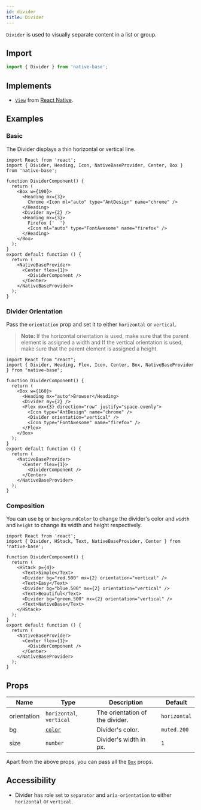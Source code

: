 ```yaml
---
id: divider
title: Divider
---
```


`Divider` is used to visually separate content in a list or group.

## **Import**

```jsx
import { Divider } from 'native-base';
```

## Implements

- [`View`](https://reactnative.dev/docs/view) from [React Native](https://reactnative.dev).

## Examples

### Basic

The Divider displays a thin horizontal or vertical line.

```SnackPlayer name=Divider%20Usage
import React from 'react';
import { Divider, Heading, Icon, NativeBaseProvider, Center, Box } from 'native-base';

function DividerComponent() {
  return (
    <Box w={190}>
      <Heading mx={3}>
        Chrome <Icon ml="auto" type="AntDesign" name="chrome" />
      </Heading>
      <Divider my={2} />
      <Heading mx={3}>
        Firefox {'  '}
        <Icon ml="auto" type="FontAwesome" name="firefox" />
      </Heading>
    </Box>
  );
}
export default function () {
  return (
    <NativeBaseProvider>
      <Center flex={1}>
        <DividerComponent />
      </Center>
    </NativeBaseProvider>
  );
}

```

### Divider Orientation

Pass the `orientation` prop and set it to either `horizontal` or `vertical`.

> **Note:** If the horizontal orientation is used, make sure that the parent element is assigned a width and If the vertical orientation is used, make sure that the parent element is assigned a height.

```SnackPlayer name=Divider%20Divider Orientation
import React from "react";
import { Divider, Heading, Flex, Icon, Center, Box, NativeBaseProvider } from "native-base";

function DividerComponent() {
  return (
    <Box w={160}>
      <Heading mx="auto">Browser</Heading>
      <Divider my={2} />
      <Flex mx={3} direction="row" justify="space-evenly">
        <Icon type="AntDesign" name="chrome" />
        <Divider orientation="vertical" />
        <Icon type="FontAwesome" name="firefox" />
      </Flex>
    </Box>
  );
}
export default function () {
  return (
    <NativeBaseProvider>
      <Center flex={1}>
        <DividerComponent />
      </Center>
    </NativeBaseProvider>
  );
}
```

### Composition

You can use `bg` or `backgroundColor` to change the divider's color and `width` and `height` to change its width and height respectively.

```SnackPlayer name=Divider%20Composition
import React from 'react';
import { Divider, HStack, Text, NativeBaseProvider, Center } from 'native-base';

function DividerComponent() {
  return (
    <HStack p={4}>
      <Text>Simple</Text>
      <Divider bg="red.500" mx={2} orientation="vertical" />
      <Text>Easy</Text>
      <Divider bg="blue.500" mx={2} orientation="vertical" />
      <Text>Beautiful</Text>
      <Divider bg="green.500" mx={2} orientation="vertical" />
      <Text>NativeBase</Text>
    </HStack>
  );
}
export default function () {
  return (
    <NativeBaseProvider>
      <Center flex={1}>
        <DividerComponent />
      </Center>
    </NativeBaseProvider>
  );
}

```

## Props

| Name        | Type                               | Description                     | Default      |
| ----------- | ---------------------------------- | ------------------------------- | ------------ |
| orientation | `horizontal`, `vertical`           | The orientation of the divider. | `horizontal` |
| bg          | [`color`](default-theme.md#colors) | Divider's color.                | `muted.200`  |
| size        | `number`                           | Divider's width in px.          | `1`          |

Apart from the above props, you can pass all the [`Box`](box.md#props) props.

## Accessibility

- Divider has role set to `separator` and `aria-orientation` to either `horizontal` or `vertical`.
